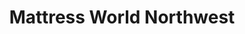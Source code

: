 ---
title: "Mattress World Northwest"
url: /portland/mattress-world-northwest-north-starlight-avenue/
shop: bed
---